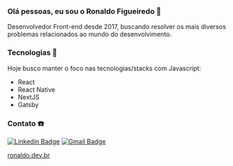 ### Olá pessoas, eu sou o Ronaldo Figueiredo 👋

Desenvolvedor Front-end desde 2017, buscando resolver os mais diversos problemas relacionados ao mundo do desenvolvimento.

### Tecnologias 💾

Hoje busco manter o foco nas tecnologias/stacks com Javascript:

  - React
  - React Native
  - NextJS
  - Gatsby

### Contato ☎️

[![Linkedin Badge](https://img.shields.io/badge/-Linkedin-blue?style=flat-square&logo=Linkedin&logoColor=white&link=https://www.linkedin.com/in/ronaldofj/)](https://www.linkedin.com/in/ronaldofj/) 
[![Gmail Badge](https://img.shields.io/badge/-Gmail-c14438?style=flat-square&logo=Gmail&logoColor=white&link=mailto:ronaldofigueiredodev@gmail.com)](mailto:ronaldofigueiredodev@gmail.com)

[ronaldo.dev.br](https://ronaldo.dev.br)

<!--
**Ronaldofj/Ronaldofj** is a ✨ _special_ ✨ repository because its `README.md` (this file) appears on your GitHub profile.

Here are some ideas to get you started:

- 🔭 I’m currently working on ...
- 🌱 I’m currently learning ...
- 👯 I’m looking to collaborate on ...
- 🤔 I’m looking for help with ...
- 💬 Ask me about ...
- 📫 How to reach me: ...
- 😄 Pronouns: ...
- ⚡ Fun fact: ...
-->
